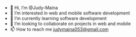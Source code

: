 - 👋 Hi, I’m @Judy-Maina
- 👀 I’m interested in web and mobile software development
- 🌱 I’m currently learning software development
- 💞️ I’m looking to collaborate on projects in web and mobile
- 📫 How to reach me judymaina053@gmail.com

<!---
Judy-Maina/Judy-Maina is a ✨ special ✨ repository because its `README.md` (this file) appears on your GitHub profile.
You can click the Preview link to take a look at your changes.
--->
